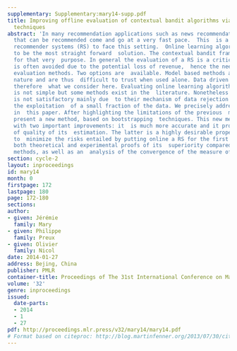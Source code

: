 ```yaml
---
supplementary: Supplementary:mary14-supp.pdf
title: Improving offline evaluation of contextual bandit algorithms via bootstrapping
  techniques
abstract: 'In many recommendation applications such as news recommendation, the  items
  that can be recommended come and go at a very fast pace.  This  is a challenge for
  recommender systems (RS) to face this setting.  Online learning algorithms seem
  to be the most straight forward  solution. The contextual bandit framework was introduced
  for that very  purpose. In general the evaluation of a RS is a critical issue. Live  evaluation
  is often avoided due to the potential loss of revenue,  hence the need for offline
  evaluation methods. Two options are  available. Model based methods are biased by
  nature and are thus  difficult to trust when used alone. Data driven methods are
  therefore  what we consider here. Evaluating online learning algorithms with past  data
  is not simple but some methods exist in the  literature. Nonetheless their accuracy
  is not satisfactory mainly due  to their mechanism of data rejection that only allow
  the exploitation  of a small fraction of the data. We precisely address this issue
  in  this paper. After highlighting the limitations of the previous  methods, we
  present a new method, based on bootstrapping  techniques. This new method comes
  with two important improvements: it  is much more accurate and it provides a measure
  of quality of its  estimation. The latter is a highly desirable property in order
  to  minimize the risks entailed by putting online a RS for the first  time. We provide
  both theoretical and experimental proofs of its  superiority compared to state-of-the-art
  methods, as well as an  analysis of the convergence of the measure of quality.'
section: cycle-2
layout: inproceedings
id: mary14
month: 0
firstpage: 172
lastpage: 180
page: 172-180
sections: 
author:
- given: Jérémie
  family: Mary
- given: Philippe
  family: Preux
- given: Olivier
  family: Nicol
date: 2014-01-27
address: Bejing, China
publisher: PMLR
container-title: Proceedings of The 31st International Conference on Machine Learning
volume: '32'
genre: inproceedings
issued:
  date-parts:
  - 2014
  - 1
  - 27
pdf: http://proceedings.mlr.press/v32/mary14/mary14.pdf
# Format based on citeproc: http://blog.martinfenner.org/2013/07/30/citeproc-yaml-for-bibliographies/
---
```

